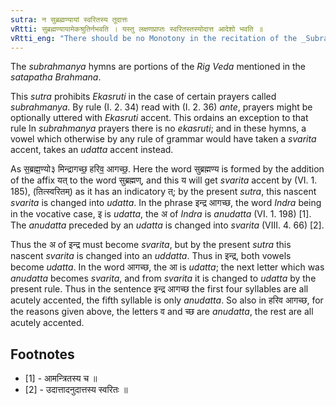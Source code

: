 ```yaml
---
sutra: न सुब्रह्मण्यायां स्वरितस्य तूदात्तः
vRtti: सुब्रह्मण्यायामेकश्रुतिर्नभवति । यस्तु लक्षणप्राप्तः स्वरितस्तस्योदात्त आदेशो भवति ॥
vRtti_eng: "There should be no Monotony in the recitation of the _Subrahmanya_ hymns and in those hymns, the vowels, that would otherwise have taken the _svarita_ accent, take the _udatta_ accent instead."
---
```

The _subrahmanya_ hymns are portions of the _Rig_ _Veda_ mentioned in the _satapatha_ _Brahmana_.

This _sutra_ prohibits _Ekasruti_ in the case of certain prayers called _subrahmanya_. By rule (I. 2. 34) read with (I. 2. 36) _ante_, prayers might be optionally uttered with _Ekasruti_ accent. This ordains an exception to that rule In _subrahmanya_ prayers there is no _ekasruti_; and in these hymns, a vowel which otherwise by any rule of grammar would have taken a _svarita_ accent, takes an _udatta_ accent instead.

As स॒॒ब्रह्म॒॒ण्यो३ मिन्द्रागच्छ॒॒ हरिव॒॒ आगच्छ॒॒. Here the word सुब्रह्मण्य is formed by the addition of the affix यत् to the word सुब्रह्मण्, and this य will get _svarita_ accent by (VI. 1. 185), (तित्स्वरितम्) as it has an indicatory त्; by the present _sutra_, this nascent _svarita_ is changed into _udatta_. In the phrase इन्द्र आगच्छ, the word _Indra_ being in the vocative case, इ is _udatta_, the अ of _Indra_ is _anudatta_ (VI. 1. 198) \[1\]. The _anudatta_ preceded by an _udatta_ is changed into _svarita_ (VIII. 4. 66) \[2\].

Thus the अ of इन्द्र must become _svarita_, but by the present _sutra_ this nascent _svarita_ is changed into an _uddatta_. Thus in इन्द्र, both vowels become _udatta_. In the word आगच्छ, the आ is _udatta_; the next letter which was _anudatta_ becomes _svarita_, and from _svarita_ it is changed to _udatta_ by the present rule. Thus in the sentence इन्द्र आगच्छ the first four syllables are all acutely accented, the fifth syllable is only _anudatta_. So also in हरिव आगच्छ, for the reasons given above, the letters व and च्छ are _anudatta_, the rest are all acutely accented.

## Footnotes
- [1] - आमन्त्रितस्य च ॥
- [2] - उदात्तादनुदात्तस्य स्वरितः ॥
